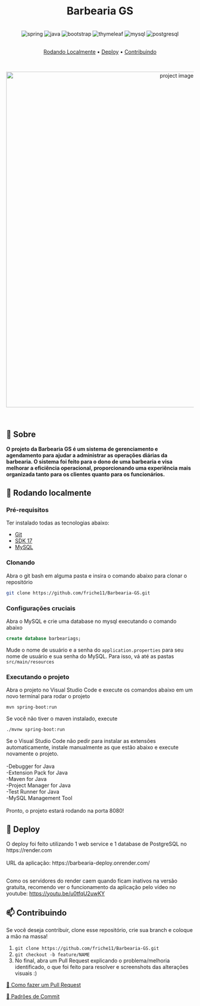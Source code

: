 
<h1 align="center" style="font-weight: bold;">Barbearia GS</h1>


</br>
<div align="center">
  <img src="https://img.shields.io/badge/spring-%236DB33F.svg?style=for-the-badge&logo=spring&logoColor=white" alt="spring"/>
  <img src="https://img.shields.io/badge/java-%23ED8B00.svg?style=for-the-badge&logo=openjdk&logoColor=white" alt="java"/>
  <img src="https://img.shields.io/badge/bootstrap-%238511FA.svg?style=for-the-badge&logo=bootstrap&logoColor=white" alt="bootstrap"/>
    <img src="https://img.shields.io/badge/Thymeleaf-%23005C0F.svg?style=for-the-badge&logo=Thymeleaf&logoColor=white" alt="thymeleaf"/>
  <img src="https://img.shields.io/badge/mysql-%2300f.svg?style=for-the-badge&logo=mysql&logoColor=white" alt="mysql"/>
  <img src="https://img.shields.io/badge/postgresql-%23336791.svg?style=for-the-badge&logo=postgresql&logoColor=white" alt="postgresql"/>
 
</div>

</br>
<p align="center">
 <a href="#started">Rodando Localmente</a> • 
<a href="#deploy">Deploy</a> • 
 <a href="#contribute">Contribuindo</a>
</p>
</br>


<p align="center">
  <img src="https://github.com/friche11/Barbearia-GS/assets/104036970/6d827ce9-2146-4a9b-bc06-0c2a991079c0" alt="project image" width="900"/>
</p>
</br>
<h2 id="about">📌 Sobre</h2>
<p >
  <b>O projeto da Barbearia GS é um sistema de gerenciamento e agendamento para ajudar a administrar as operações diárias da barbearia. O sistema foi feito para o dono de uma barbearia e visa melhorar a eficiência operacional, proporcionando uma experiência mais organizada tanto para os clientes quanto para os funcionários.</b>
</p>

<h2 id="started">🚀 Rodando localmente</h2>

<h3>Pré-requisitos</h3>

Ter instalado todas as tecnologias abaixo:

- [Git](https://git-scm.com/downloads)
- [SDK 17](https://www.oracle.com/br/java/technologies/downloads/#java17)
- [MySQL](https://dev.mysql.com/downloads/)

<h3>Clonando</h3>

Abra o git bash em alguma pasta e insira o comando abaixo para clonar o repositório

```bash
git clone https://github.com/friche11/Barbearia-GS.git
```

<h3> Configurações cruciais</h2>

Abra o MySQL e crie uma database no mysql executando o comando abaixo
```sql
create database barbeariags;
```
Mude o nome de usuário e a senha do `application.properties` para seu nome de usuário e sua senha do MySQL. Para isso, vá até as pastas `src/main/resources`
</br>


<h3>Executando o projeto</h3>

Abra o projeto no Visual Studio Code e execute os comandos abaixo em um novo terminal para rodar o projeto
```bash
mvn spring-boot:run
```
Se você não tiver o maven instalado, execute
```bash
./mvnw spring-boot:run
```
Se o Visual Studio Code não pedir para instalar as extensões automaticamente, instale manualmente as que estão abaixo e execute novamente o projeto.
</br> </br>
-Debugger for Java </br>
-Extension Pack for Java </br>
-Maven for Java </br>
-Project Manager for Java </br>
-Test Runner for Java </br>
-MySQL Management Tool</br> </br>
Pronto, o projeto estará rodando na porta 8080!

<h2 id="deploy">🚀 Deploy</h2>
O deploy foi feito utilizando 1 web service e 1 database de PostgreSQL no https://render.com
</br>
</br>
URL da aplicação: https://barbearia-deploy.onrender.com/
</br>
</br>

Como os servidores do render caem quando ficam inativos na versão gratuita, recomendo ver o funcionamento da aplicação pelo vídeo no youtube: https://youtu.be/u0tfqU2uwKY


<h2 id="contribute">📫 Contribuindo</h2>

Se você deseja contribuir, clone esse repositório, crie sua branch e coloque a mão na massa!

1. `git clone https://github.com/friche11/Barbearia-GS.git`
2. `git checkout -b feature/NAME`
3. No final, abra um Pull Request explicando o problema/melhoria identificado, o que foi feito para resolver e screenshots das alterações visuais :)


[📝 Como fazer um Pull Request](https://www.atlassian.com/br/git/tutorials/making-a-pull-request)

[💾 Padrões de Commit](https://github.com/iuricode/padroes-de-commits)
